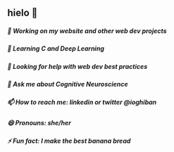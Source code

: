 ## hielo 👋

##### 🔭 Working on my website and other web dev projects
##### 🌱 Learning C and Deep Learning
##### 🤔 Looking for help with web dev best practices
##### 💬 Ask me about Cognitive Neuroscience
##### 📫 How to reach me: linkedin or twitter @ioghiban
##### 😄 Pronouns: she/her
##### ⚡ Fun fact: I make the best banana bread

